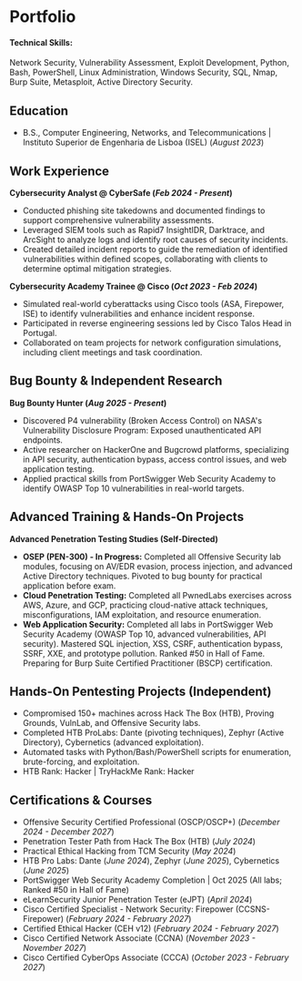 # Portfolio

#### Technical Skills: 
Network Security, Vulnerability Assessment, Exploit Development, Python, Bash, PowerShell, Linux Administration, Windows Security, SQL, Nmap, Burp Suite, Metasploit, Active Directory Security.

## Education		        		
- B.S., Computer Engineering, Networks, and Telecommunications | Instituto Superior de Engenharia de Lisboa (ISEL) (_August 2023_)

## Work Experience
**Cybersecurity Analyst @ CyberSafe (_Feb 2024 - Present_)**
- Conducted phishing site takedowns and documented findings to support comprehensive vulnerability assessments.
- Leveraged SIEM tools such as Rapid7 InsightIDR, Darktrace, and ArcSight to analyze logs and identify root causes of security incidents.
- Created detailed incident reports to guide the remediation of identified vulnerabilities within defined scopes, collaborating with clients to determine optimal mitigation strategies.

**Cybersecurity Academy Trainee @ Cisco (_Oct 2023 - Feb 2024_)**
- Simulated real-world cyberattacks using Cisco tools (ASA, Firepower, ISE) to identify vulnerabilities and enhance incident response.
- Participated in reverse engineering sessions led by Cisco Talos Head in Portugal.
- Collaborated on team projects for network configuration simulations, including client meetings and task coordination.

## Bug Bounty & Independent Research
**Bug Bounty Hunter (_Aug 2025 - Present_)**
- Discovered P4 vulnerability (Broken Access Control) on NASA's Vulnerability Disclosure Program: Exposed unauthenticated API endpoints.
- Active researcher on HackerOne and Bugcrowd platforms, specializing in API security, authentication bypass, access control issues, and web application testing.
- Applied practical skills from PortSwigger Web Security Academy to identify OWASP Top 10 vulnerabilities in real-world targets.

## Advanced Training & Hands-On Projects
**Advanced Penetration Testing Studies (Self-Directed)**
- **OSEP (PEN-300) - In Progress:** Completed all Offensive Security lab modules, focusing on AV/EDR evasion, process injection, and advanced Active Directory techniques. Pivoted to bug bounty for practical application before exam.
- **Cloud Penetration Testing:** Completed all PwnedLabs exercises across AWS, Azure, and GCP, practicing cloud-native attack techniques, misconfigurations, IAM exploitation, and resource enumeration.
- **Web Application Security:** Completed all labs in PortSwigger Web Security Academy (OWASP Top 10, advanced vulnerabilities, API security). Mastered SQL injection, XSS, CSRF, authentication bypass, SSRF, XXE, and prototype pollution. Ranked #50 in Hall of Fame. Preparing for Burp Suite Certified Practitioner (BSCP) certification.

## Hands-On Pentesting Projects (Independent)
- Compromised 150+ machines across Hack The Box (HTB), Proving Grounds, VulnLab, and Offensive Security labs.
- Completed HTB ProLabs: Dante (pivoting techniques), Zephyr (Active Directory), Cybernetics (advanced exploitation).
- Automated tasks with Python/Bash/PowerShell scripts for enumeration, brute-forcing, and exploitation.
- HTB Rank: Hacker | TryHackMe Rank: Hacker

## Certifications & Courses
- Offensive Security Certified Professional (OSCP/OSCP+) (_December 2024 - December 2027_)
- Penetration Tester Path from Hack The Box (HTB) (_July 2024_)
- Practical Ethical Hacking from TCM Security (_May 2024_)
- HTB Pro Labs: Dante (_June 2024_), Zephyr (_June 2025_), Cybernetics (_June 2025_)
- PortSwigger Web Security Academy Completion | Oct 2025 (All labs; Ranked #50 in Hall of Fame)
- eLearnSecurity Junior Penetration Tester (eJPT) (_April 2024_)
- Cisco Certified Specialist - Network Security: Firepower (CCSNS-Firepower) (_February 2024 - February 2027_)
- Certified Ethical Hacker (CEH v12) (_February 2024 - February 2027_)
- Cisco Certified Network Associate (CCNA) (_November 2023 - November 2027_)
- Cisco Certified CyberOps Associate (CCCA) (_October 2023 - February 2027_)
